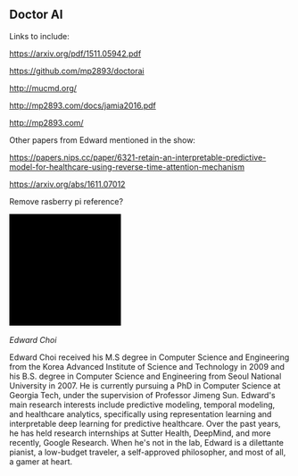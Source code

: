 ## Doctor AI

Links to include:

https://arxiv.org/pdf/1511.05942.pdf

https://github.com/mp2893/doctorai

http://mucmd.org/

http://mp2893.com/docs/jamia2016.pdf

http://mp2893.com/


Other papers from Edward mentioned in the show:

https://papers.nips.cc/paper/6321-retain-an-interpretable-predictive-model-for-healthcare-using-reverse-time-attention-mechanism

https://arxiv.org/abs/1611.07012

Remove rasberry pi reference?


<div class="row">
	<div class="col-xs-12 col-sm-3">
		<img alt="Edward Choi, Doctor AI coauthor" src="src-doctor-ai/edward-choi.png" />
		<br/>
		<p><i>Edward Choi</i></p>
	</div>
	<div class="col-xs-12 col-sm-9">
		Edward Choi received his M.S degree in Computer Science and Engineering from the Korea Advanced Institute of Science and Technology in 2009 and his B.S. degree in Computer Science and Engineering from Seoul National University in 2007. He is currently pursuing a PhD in Computer Science at Georgia Tech, under the supervision of Professor Jimeng Sun. Edward's main research interests include predictive modeling, temporal modeling, and healthcare analytics, specifically using representation learning and interpretable deep learning for predictive healthcare. Over the past years, he has held research internships at Sutter Health, DeepMind, and more recently, Google Research.  When he's not in the lab, Edward is a dilettante pianist, a low-budget traveler, a self-approved philosopher, and most of all, a gamer at heart.
	</div>
</div>